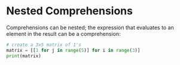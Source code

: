 # Nested Comprehensions

Comprehensions can be nested; the expression that evaluates to an element
in the result can be a comprehension:

```python runnable
# create a 3x5 matrix of 1's
matrix = [[1 for j in range(5)] for i in range(3)]
print(matrix)
```
